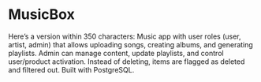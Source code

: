 # MusicBox
 Here’s a version within 350 characters:  Music app with user roles (user, artist, admin) that allows uploading songs, creating albums, and generating playlists. Admin can manage content, update playlists, and control user/product activation. Instead of deleting, items are flagged as deleted and filtered out. Built with PostgreSQL.
